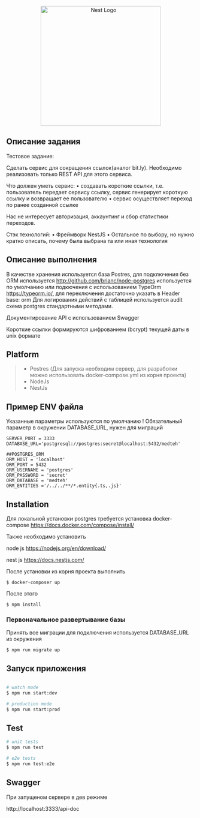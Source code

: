 <p align="center">
  <a href="http://nestjs.com/" target="blank"><img src="https://nestjs.com/img/logo_text.svg" width="320" alt="Nest Logo" /></a>
</p>

## Описание задания

Тестовое задание:

Сделать сервис для сокращения ссылок(аналог bit.ly). Необходимо реализовать только REST API для этого сервиса.

Что должен уметь сервис:
• создавать короткие ссылки, т.е. пользователь передает сервису ссылку, сервис генерирует короткую ссылку и возвращает ее пользователю
• сервис осуществляет переход по ранее созданной ссылке

Нас не интересует авторизация, аккаунтинг и сбор статистики переходов.

Стэк технологий:
• Фреймворк NestJS
• Остальное по выбору, но нужно кратко описать,
почему была выбрана та или иная технология

## Описание выполнения

В качестве хранения используется база Postres, 
   для подключения без ORM используется http://github.com/brianc/node-postgres используется по умолчанию
или подкючения с использованием TypeOrm https://typeorm.io/, 
для переключения достаточно указать в Header base: orm
Для логирования действий с таблицей используется audit схема postgres 
стандартными методами. 

Документирование API c использованием Swagger

Короткие ссылки формируются шифрованием (bcrypt) текущей даты в unix формате


## Platform
>* Postres (Для запуска необходим сервер, для разработки можно использовать 
   > docker-compose.yml из корня проекта)
>* NodeJs
>* NestJs

## Пример ENV файла
Указанные параметры используются по умолчанию
! Обязательный параметр в окружении DATABASE_URL, нужен для миграций

````dotenv
SERVER_PORT = 3333 
DATABASE_URL='postgresql://postgres:secret@localhost:5432/medteh'

##POSTGRES_ORM
ORM_HOST = 'localhost'
ORM_PORT = 5432
ORM_USERNAME = 'postgres'
ORM_PASSWORD = 'secret'
ORM_DATABASE = 'medteh'
ORM_ENTITIES ='/../../**/*.entity{.ts,.js}'
````

## Installation
Для локальной установки postgres требуется
установка 
docker-compose https://docs.docker.com/compose/install/

Также необходимо установить

node js https://nodejs.org/en/download/

nest js https://docs.nestjs.com/

После установки из корня проекта выполнить 
``` shell script
$ docker-composer up 
```
После этого 

``` shell script
$ npm install
```

### Первоначальное развертывание базы

Принять все миграции
для подключения используется DATABASE_URL из окружения

````shell script
$ npm run migrate up 
````

## Запуск приложения

```bash

# watch mode
$ npm run start:dev

# production mode
$ npm run start:prod
```

## Test

```bash
# unit tests
$ npm run test

# e2e tests
$ npm run test:e2e
```

## Swagger 
При запущеном сервере в дев режиме

http://localhost:3333/api-doc
